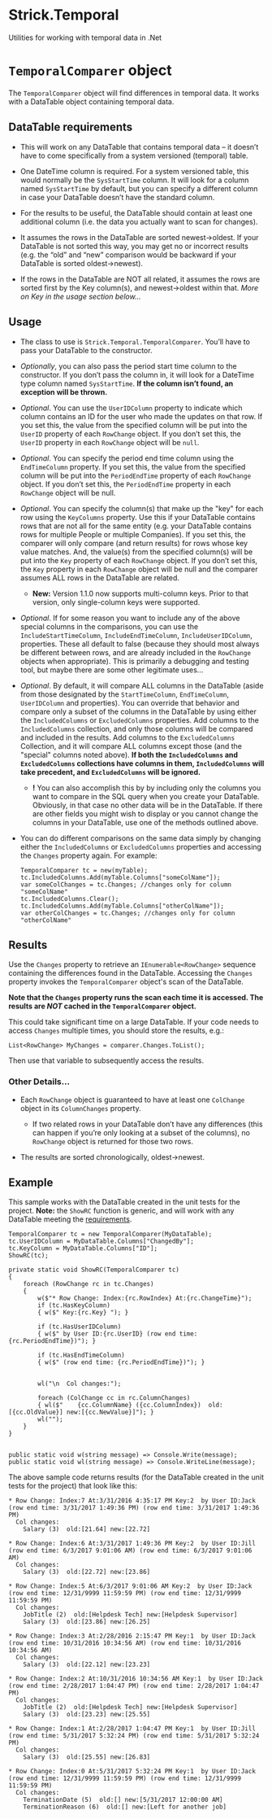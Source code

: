 # Strick.Temporal
Utilities for working with temporal data in .Net

# `TemporalComparer` object
The `TemporalComparer` object will find differences in temporal data. It works with a DataTable object containing temporal data.

## DataTable requirements
* This will work on any DataTable that contains temporal data – it doesn’t have to come specifically from a system versioned (temporal) table.

* One DateTime column is required.  For a system versioned table, this would normally be the `SysStartTime` column.  It will look for a column named `SysStartTime` by default, but you can specify a different column in case your DataTable doesn’t have the standard column.

* For the results to be useful, the DataTable should contain at least one additional column (i.e. the data you actually want to scan for changes).

* It assumes the rows in the DataTable are sorted newest->oldest.  If your DataTable is not sorted this way, you may get no or incorrect results (e.g. the “old” and “new” comparison would be backward if your DataTable is sorted oldest->newest).

* If the rows in the DataTable are NOT all related, it assumes the rows are sorted first by the Key column(s), and newest->oldest within that.  *More on Key in the usage section below…*

## Usage
* The class to use is `Strick.Temporal.TemporalComparer`.  You’ll have to pass your DataTable to the constructor.

* *Optionally*, you can also pass the period start time column to the constructor.  If you don’t pass the column in, it will look for a DateTime type column named `SysStartTime`.  **If the column isn’t found, an exception will be thrown.**

* *Optional*.  You can use the `UserIDColumn` property to indicate which column contains an ID for the user who made the updates on that row.  If you set this, the value from the specified column will be put into the `UserID` property of each `RowChange` object.  If you don’t set this, the `UserID` property in each `RowChange` object will be `null`.

* *Optional*.  You can specify the period end time column using the `EndTimeColumn` property. If you set this, the value from the specified column will be put into the `PeriodEndTime` property of each `RowChange` object.  If you don’t set this, the `PeriodEndTime` property in each `RowChange` object will be null.

* *Optional*.  You can specify the column(s) that make up the "key" for each row using the `KeyColumns` property.  Use this if your DataTable contains rows that are not all for the same entity (e.g. your DataTable contains rows for multiple People or multiple Companies).  If you set this, the comparer will only compare (and return results) for rows whose key value matches.  And, the value(s) from the specified column(s) will be put into the `Key` property of each `RowChange` object.  If you don’t set this, the `Key` property in each `RowChange` object will be null and the comparer assumes ALL rows in the DataTable are related.

	* **New:** Version 1.1.0 now supports multi-column keys. Prior to that version, only single-column keys were supported.

* *Optional*.  If for some reason you want to include any of the above special columns in the comparisons, you can use the `IncludeStartTimeColumn`, `IncludeEndTimeColumn`, `IncludeUserIDColumn`, properties.  These all default to false (because they should most always be different between rows, and are already included in the `RowChange` objects when appropriate).  This is primarily a debugging and testing tool, but maybe there are some other legitimate uses…

* *Optional*.  By default, it will compare ALL columns in the DataTable (aside from those designated by the `StartTimeColumn`, `EndTimeColumn`, `UserIDColumn` and properties).  You can override that behavior and compare only a subset of the columns in the DataTable by using either the `IncludedColumns` or `ExcludedColumns` properties.  Add columns to the `IncludedColumns` collection, and only those columns will be compared and included in the results.  Add columns to the `ExcludedColumns` Collection, and it will compare ALL columns except those (and the "special" columns noted above).  **If both the `IncludedColumns` and `ExcludedColumns` collections have columns in them, `IncludedColumns` will take precedent, and `ExcludedColumns` will be ignored.**

	* **!** You can also accomplish this by by including only the columns you want to compare in the SQL query when you create your DataTable. Obviously, in that case no other data will be in the DataTable. If there are other fields you might wish to display or you cannot change the columns in your DataTable, use one of the methods outlined above.

* You can do different comparisons on the same data simply by changing either the `IncludedColumns` or `ExcludedColumns` properties and accessing the `Changes` property again. For example:

	```
	TemporalComparer tc = new(myTable);
	tc.IncludedColumns.Add(myTable.Columns["someColName"]);
	var someColChanges = tc.Changes; //changes only for column "someColName"
	tc.IncludedColumns.Clear();
	tc.IncludedColumns.Add(myTable.Columns["otherColName"]);
	var otherColChanges = tc.Changes; //changes only for column "otherColName"
	```

## Results

Use the `Changes` property to retrieve an `IEnumerable<RowChange>` sequence containing the differences found in the DataTable. Accessing the `Changes` property invokes the `TemporalComparer` object's scan of the DataTable.

**Note that the `Changes` property runs the scan each time it is accessed.  The results are *NOT* cached in the `TemporalComparer` object.**

This could take significant time on a large DataTable.  If your code needs to access `Changes` multiple times, you should store the results, e.g.:
```
List<RowChange> MyChanges = comparer.Changes.ToList();
```
Then use that variable to subsequently access the results.

### Other Details...
* Each `RowChange` object is guaranteed to have at least one `ColChange` object in its `ColumnChanges` property.

	* If two related rows in your DataTable don’t have any differences (this can happen if you’re only looking at a subset of the columns), no `RowChange` object is returned for those two rows.

* The results are sorted chronologically, oldest->newest.

## Example
This sample works with the DataTable created in the unit tests for the project. **Note:** the `ShowRC` function is generic, and will work with any DataTable meeting the [requirements](#datatable-requirements).
```
TemporalComparer tc = new TemporalComparer(MyDataTable);
tc.UserIDColumn = MyDataTable.Columns["ChangedBy"];
tc.KeyColumn = MyDataTable.Columns["ID"];
ShowRC(tc);

private static void ShowRC(TemporalComparer tc)
{
	foreach (RowChange rc in tc.Changes)
	{
		w($"* Row Change: Index:{rc.RowIndex} At:{rc.ChangeTime}");
		if (tc.HasKeyColumn)
		{ w($" Key:{rc.Key} "); }

		if (tc.HasUserIDColumn)
		{ w($" by User ID:{rc.UserID} (row end time: {rc.PeriodEndTime})"); }

		if (tc.HasEndTimeColumn)
		{ w($" (row end time: {rc.PeriodEndTime})"); }


		wl("\n  Col changes:");

		foreach (ColChange cc in rc.ColumnChanges)
		{ wl($"    {cc.ColumnName} ({cc.ColumnIndex})  old:[{cc.OldValue}] new:[{cc.NewValue}]"); }
		wl("");
	}
}


public static void w(string message) => Console.Write(message);
public static void wl(string message) => Console.WriteLine(message);
```

The above sample code returns results (for the DataTable created in the unit tests for the project) that look like this:
```
* Row Change: Index:7 At:3/31/2016 4:35:17 PM Key:2  by User ID:Jack (row end time: 3/31/2017 1:49:36 PM) (row end time: 3/31/2017 1:49:36 PM)
  Col changes:
    Salary (3)  old:[21.64] new:[22.72]

* Row Change: Index:6 At:3/31/2017 1:49:36 PM Key:2  by User ID:Jill (row end time: 6/3/2017 9:01:06 AM) (row end time: 6/3/2017 9:01:06 AM)
  Col changes:
    Salary (3)  old:[22.72] new:[23.86]

* Row Change: Index:5 At:6/3/2017 9:01:06 AM Key:2  by User ID:Jack (row end time: 12/31/9999 11:59:59 PM) (row end time: 12/31/9999 11:59:59 PM)
  Col changes:
    JobTitle (2)  old:[Helpdesk Tech] new:[Helpdesk Supervisor]
    Salary (3)  old:[23.86] new:[26.25]

* Row Change: Index:3 At:2/28/2016 2:15:47 PM Key:1  by User ID:Jack (row end time: 10/31/2016 10:34:56 AM) (row end time: 10/31/2016 10:34:56 AM)
  Col changes:
    Salary (3)  old:[22.12] new:[23.23]

* Row Change: Index:2 At:10/31/2016 10:34:56 AM Key:1  by User ID:Jack (row end time: 2/28/2017 1:04:47 PM) (row end time: 2/28/2017 1:04:47 PM)
  Col changes:
    JobTitle (2)  old:[Helpdesk Tech] new:[Helpdesk Supervisor]
    Salary (3)  old:[23.23] new:[25.55]

* Row Change: Index:1 At:2/28/2017 1:04:47 PM Key:1  by User ID:Jill (row end time: 5/31/2017 5:32:24 PM) (row end time: 5/31/2017 5:32:24 PM)
  Col changes:
    Salary (3)  old:[25.55] new:[26.83]

* Row Change: Index:0 At:5/31/2017 5:32:24 PM Key:1  by User ID:Jack (row end time: 12/31/9999 11:59:59 PM) (row end time: 12/31/9999 11:59:59 PM)
  Col changes:
    TerminationDate (5)  old:[] new:[5/31/2017 12:00:00 AM]
    TerminationReason (6)  old:[] new:[Left for another job]
```
